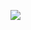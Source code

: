 ![](https://gist.githubusercontent.com/Pyotato/54fa9ae09449893df9a5489f11f21d45/raw/34e6900b3a9c4d7b0f5e85a58b8acbd23f034cf6/current.svg)
